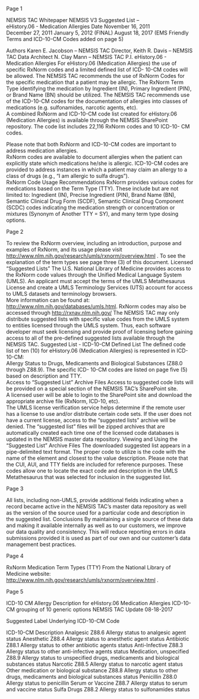 

 
 
Page 1 
 
   
NEMSIS TAC Whitepaper 
NEMSIS V3 Suggested List –  
eHistory.06 - Medication Allergies 
Date 
November 16, 2011  
December 27, 2011 
January 5, 2012 (FINAL) 
August 18, 2017 (EMS Friendly Terms and ICD-10-CM Codes added on page 5) 
 
 
Authors 
Karen E. Jacobson – NEMSIS TAC Director, 
Keith R. Davis – NEMSIS TAC Data Architect 
N. Clay Mann – NEMSIS TAC P.I. 
eHistory.06 - Medication Allergies 
For eHistory.06 (Medication Allergies) the use of specific RxNorm codes and a limited defined list of ICD-
10-CM codes will be allowed.  The NEMSIS TAC recommends the use of RxNorm Codes for the specific 
medication that a patient may be allergic.  The RxNorm Term Type identifying the medication by 
Ingredient (IN), Primary Ingredient (PIN), or Brand Name (BN) should be utilized.  The NEMSIS TAC 
recommends use of the ICD-10-CM codes for the documentation of allergies into classes of medications 
(e.g. sulfonamides, narcotic agents, etc).     
A combined RxNorm and ICD-10-CM code list created for eHistory.06 (Medication Allergies) is available 
through the NEMSIS SharePoint repository.  The code list includes 22,116 RxNorm codes and 10 ICD-10-
CM codes.  
 
Please note that both RxNorm and ICD-10-CM codes are important to address medication allergies.  
RxNorm codes are available to document allergies when the patient can explicitly state which 
medications he/she is allergic.  ICD-10-CM codes are provided to address instances in which a patient 
may claim an allergy to a class of drugs (e.g., “I am allergic to sulfa drugs”).       
RxNorm Code Usage Recommendations 
RxNorm provides various codes for medications based on the Term Type (TTY).  These include but are 
not limited to: Ingredient (IN),  Precise Ingredient (PIN), Brand Name (BN),  Semantic Clinical Drug Form 
(SCDF), Semantic Clinical Drug Component (SCDC) codes indicating the medication strength or 
concentration or mixtures (Synonym  of Another TTY  = SY),  and many term type dosing options.   

 
 
Page 2 
 
   
To review the RxNorm overview, including an introduction, purpose and examples of RxNorm, and its 
usage please visit http://www.nlm.nih.gov/research/umls/rxnorm/overview.html
.  To see the 
explanation of the term types see page three (3) of this document. 
Licensed “Suggested Lists” 
The U.S. National Library of Medicine provides access to the RxNorm code values through the Unified 
Medical Language System (UMLS).  An applicant must accept the terms of the UMLS Metathesaurus 
License and create a UMLS Terminology Services (UTS) account for access to UMLS datasets and 
terminology browsers.  
More information can be found at: http://www.nlm.nih.gov/databases/umls.html.  RxNorm codes may 
also be accessed through http://rxnav.nlm.nih.gov/ 
The NEMSIS TAC may only distribute suggested lists with specific value codes from the UMLS system to 
entities licensed through the UMLS system.  Thus, each software developer must seek licensing and 
provide proof of licensing before gaining access to all of the pre-defined suggested lists available 
through the NEMSIS TAC. 
Suggested List - ICD-10-CM Defined List 
The defined code list of ten (10) for eHistory.06 (Medication Allergies) is represented in ICD-10-CM:  
Allergy Status to Drugs, Medicaments and Biological Substances (Z88.0 through Z88.9).  The specific ICD-
10-CM codes are listed on page five (5) based on description and TTY.  
Access to “Suggested List” Archive Files 
Access to suggested code lists will be provided on a special section of the NEMSIS TAC’s SharePoint site.  
A licensed user will be able to login to the SharePoint site and download the appropriate archive file 
(RxNorm,  ICD-10, etc).   
The UMLS license verification service helps determine if the remote user has a license to use and/or 
distribute certain code sets.  If the user does not have a current license, access to the “suggested lists” 
archive will be denied. 
The “suggested list” files will be zipped archives that are automatically created each time one of the 
licensed code databases is updated in the NEMSIS master data repository. 
Viewing and Using the “Suggested List” Archive Files 
The downloaded suggested list appears in a pipe-delimited text format. The proper code to utilize is the 
code with the name of the element and closest to the value description.  Please note that the CUI, AUI, 
and TTY fields are included for reference purposes. These codes allow one to locate the exact code and 
description in the UMLS Metathesaurus that was selected for inclusion in the suggested list.  

 
 
Page 3 
 
   
All lists, including non-UMLS, provide additional fields indicating when a record became active in the 
NEMSIS TAC’s master data repository as well as the version of the source used for a particular code and 
description in the suggested list. 
Conclusions 
By maintaining a single source of these data and making it available internally as well as to our 
customers, we improve our data quality and consistency. This will reduce reporting errors in data 
submissions provided it is used as part of our own and our customer’s data management best practices. 
 

 
 
Page 4 
 
   
RxNorm Medication Term Types (TTY) 
From the National Library of Medicine website: http://www.nlm.nih.gov/research/umls/rxnorm/overview.html . 
 

 
 
Page 5 
 
   
 
ICD-10 CM Allergy Description for eHistory.06 Medication Allergies 
ICD-10-CM grouping of 10 generic options 
NEMSIS TAC Update 08-18-2017 
  
Suggested Label 
Underlying 
ICD-10-CM 
Code 
 
ICD-10-CM Description 
Analgesic Z88.6 Allergy status to analgesic agent status 
Anesthetic Z88.4 Allergy status to anesthetic agent status 
Antibiotic Z88.1 Allergy status to other antibiotic agents status 
Anti-Infective Z88.3 Allergy status to other anti-infective agents status 
Medication, unspecified Z88.9 Allergy status to unspecified drugs, medicaments and biological substances status 
Narcotic Z88.5 Allergy status to narcotic agent status 
Other medication or biological substance Z88.8 Allergy status to other drugs, medicaments and biological substances status 
Penicillin Z88.0 Allergy status to penicillin 
Serum or Vaccine Z88.7 Allergy status to serum and vaccine status 
Sulfa Drugs Z88.2 Allergy status to sulfonamides status 
 
